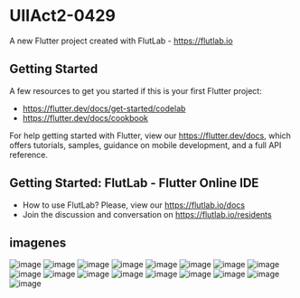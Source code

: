 # UIIAct2-0429

A new Flutter project created with FlutLab - https://flutlab.io

## Getting Started

A few resources to get you started if this is your first Flutter project:

- https://flutter.dev/docs/get-started/codelab
- https://flutter.dev/docs/cookbook

For help getting started with Flutter, view our
https://flutter.dev/docs, which offers tutorials,
samples, guidance on mobile development, and a full API reference.

## Getting Started: FlutLab - Flutter Online IDE

- How to use FlutLab? Please, view our https://flutlab.io/docs
- Join the discussion and conversation on https://flutlab.io/residents
## imagenes
![image](https://github.com/DAArellanoGamon/UII_Act-2_0429/assets/143548308/588b836b-e207-4f8b-bc4c-437b0c1a7880)
![image](https://github.com/DAArellanoGamon/UII_Act-2_0429/assets/143548308/b7963dce-d32c-44d6-aeb4-56bd2b0d8f20)
![image](https://github.com/DAArellanoGamon/UII_Act-2_0429/assets/143548308/ed8ea31e-ed5d-45b6-b63d-083fff5caf37)
![image](https://github.com/DAArellanoGamon/UII_Act-2_0429/assets/143548308/eb276bd0-a581-4ec4-8bda-ea0cc3fa69d0)
![image](https://github.com/DAArellanoGamon/UII_Act-2_0429/assets/143548308/bfea963b-ab98-4561-895b-ab7894a6a58a)
![image](https://github.com/DAArellanoGamon/UII_Act-2_0429/assets/143548308/1b489e96-f269-4406-9c46-f1ca74eea3fb)
![image](https://github.com/DAArellanoGamon/UII_Act-2_0429/assets/143548308/7dd0e1c9-ab35-4e65-850a-49cf1f42ec7c)
![image](https://github.com/DAArellanoGamon/UII_Act-2_0429/assets/143548308/a4a1096b-6813-4960-a351-afeb872ef3f5)
![image](https://github.com/DAArellanoGamon/UII_Act-2_0429/assets/143548308/cee7a94d-538f-4cc0-84e6-e9188efd5f62)
![image](https://github.com/DAArellanoGamon/UII_Act-2_0429/assets/143548308/3b1d8f37-31a6-474c-9f49-fe8b5e8d62ad)
![image](https://github.com/DAArellanoGamon/UII_Act-2_0429/assets/143548308/4af13f1b-e88c-4161-ac01-8dedb3e9e8b7)
![image](https://github.com/DAArellanoGamon/UII_Act-2_0429/assets/143548308/203b8e50-f3c0-4b4d-b592-234c95bf7632)
![image](https://github.com/DAArellanoGamon/UII_Act-2_0429/assets/143548308/b1e6e34c-2c03-4b85-bed6-07ec873531bf)
![image](https://github.com/DAArellanoGamon/UII_Act-2_0429/assets/143548308/b3772d54-aa0c-463b-a78d-6a981e4be624)
![image](https://github.com/DAArellanoGamon/UII_Act-2_0429/assets/143548308/d0f0dbc8-1efa-4197-89d9-b2711f17a02d)
![image](https://github.com/DAArellanoGamon/UII_Act-2_0429/assets/143548308/55b52d36-e849-4058-99ed-2cb06903debe)
![image](https://github.com/DAArellanoGamon/UII_Act-2_0429/assets/143548308/182f338f-8c12-456c-aea9-e9560ac75194)

